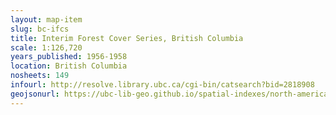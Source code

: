 ```yaml
---
layout: map-item 
slug: bc-ifcs
title: Interim Forest Cover Series, British Columbia
scale: 1:126,720
years_published: 1956-1958
location: British Columbia
nosheets: 149
infourl: http://resolve.library.ubc.ca/cgi-bin/catsearch?bid=2818908
geojsonurl: https://ubc-lib-geo.github.io/spatial-indexes/north-america/canada_britishColumbia_ifcsm.geojson
---
```

